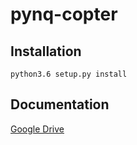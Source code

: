 # pynq-copter

## Installation
```python3.6 setup.py install```

## Documentation
[Google Drive](https://drive.google.com/open?id=1YNMShrLGY3HaMtiPUeXGPgx_aCyrw0Dd)
